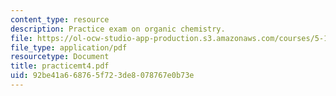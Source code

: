```yaml
---
content_type: resource
description: Practice exam on organic chemistry.
file: https://ol-ocw-studio-app-production.s3.amazonaws.com/courses/5-13-organic-chemistry-ii-fall-2003/92be41a668765f723de8078767e0b73e_practicemt4.pdf
file_type: application/pdf
resourcetype: Document
title: practicemt4.pdf
uid: 92be41a6-6876-5f72-3de8-078767e0b73e
---
```

